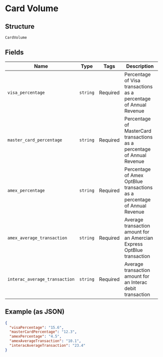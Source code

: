 
# Card Volume

## Structure

`CardVolume`

## Fields

| Name | Type | Tags | Description |
|  --- | --- | --- | --- |
| `visa_percentage` | `string` | Required | Percentage of Visa transactions as a percentage of Annual Revenue |
| `master_card_percentage` | `string` | Required | Percentage of MasterCard transactions as a percentage of Annual Revenue |
| `amex_percentage` | `string` | Required | Percentage of Amex OptBlue transactions as a percentage of Annual Revenue |
| `amex_average_transaction` | `string` | Required | Average transaction amount for an Amercian Express OptBlue transaction |
| `interac_average_transaction` | `string` | Required | Average transaction amount for an Interac debit transaction |

## Example (as JSON)

```json
{
  "visaPercentage": "15.6",
  "masterCardPercentage": "12.3",
  "amexPercentage": "4.5",
  "amexAverageTransaction": "10.1",
  "interacAverageTransaction": "23.4"
}
```

